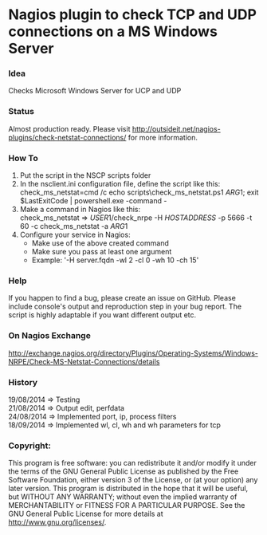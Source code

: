 # Nagios plugin to check TCP and UDP connections on a MS Windows Server

### Idea

Checks Microsoft Windows Server for UCP and UDP

### Status

Almost production ready. Please visit http://outsideit.net/nagios-plugins/check-netstat-connections/ for more information.

### How To

1) Put the script in the NSCP scripts folder  
2) In the nsclient.ini configuration file, define the script like this:  
	check_ms_netstat=cmd /c echo scripts\check_ms_netstat.ps1 $ARG1$; exit $LastExitCode | powershell.exe -command -  
3) Make a command in Nagios like this:  
	check_ms_netstat => $USER1$/check_nrpe -H $HOSTADDRESS$ -p 5666 -t 60 -c check_ms_netstat -a $ARG1$  
4) Configure your service in Nagios:  
	- Make use of the above created command  
	- Make sure you pass at least one argument
	- Example: '-H server.fqdn -wl 2 -cl 0 -wh 10 -ch 15'

### Help

If you happen to find a bug, please create an issue on GitHub. Please include console's output and reproduction 
step in your bug report. The script is highly adaptable if you want different output etc. 

### On Nagios Exchange

http://exchange.nagios.org/directory/Plugins/Operating-Systems/Windows-NRPE/Check-MS-Netstat-Connections/details

### History

19/08/2014 => Testing  
21/08/2014 => Output edit, perfdata  
24/08/2014 => Implemented port, ip, process filters  
18/09/2014 => Implemented wl, cl, wh and wh parameters for tcp  


### Copyright:
This program is free software: you can redistribute it and/or modify it under the terms of the GNU General Public 
License as published by the Free Software Foundation, either version 3 of the License, or (at your option) any later 
version. This program is distributed in the hope that it will be useful, but WITHOUT ANY WARRANTY; without even the 
implied warranty of MERCHANTABILITY or FITNESS FOR A PARTICULAR PURPOSE. See the GNU General Public License for more 
details at <http://www.gnu.org/licenses/>.
